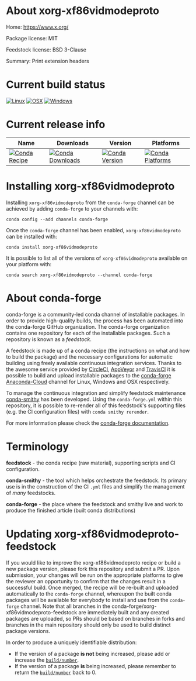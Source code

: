 About xorg-xf86vidmodeproto
===========================

Home: https://www.x.org/

Package license: MIT

Feedstock license: BSD 3-Clause

Summary: Print extension headers



Current build status
====================

[![Linux](https://img.shields.io/circleci/project/github/conda-forge/xorg-xf86vidmodeproto-feedstock/master.svg?label=Linux)](https://circleci.com/gh/conda-forge/xorg-xf86vidmodeproto-feedstock)
[![OSX](https://img.shields.io/travis/conda-forge/xorg-xf86vidmodeproto-feedstock/master.svg?label=macOS)](https://travis-ci.org/conda-forge/xorg-xf86vidmodeproto-feedstock)
[![Windows](https://img.shields.io/appveyor/ci/conda-forge/xorg-xf86vidmodeproto-feedstock/master.svg?label=Windows)](https://ci.appveyor.com/project/conda-forge/xorg-xf86vidmodeproto-feedstock/branch/master)

Current release info
====================

| Name | Downloads | Version | Platforms |
| --- | --- | --- | --- |
| [![Conda Recipe](https://img.shields.io/badge/recipe-xorg--xf86vidmodeproto-green.svg)](https://anaconda.org/conda-forge/xorg-xf86vidmodeproto) | [![Conda Downloads](https://img.shields.io/conda/dn/conda-forge/xorg-xf86vidmodeproto.svg)](https://anaconda.org/conda-forge/xorg-xf86vidmodeproto) | [![Conda Version](https://img.shields.io/conda/vn/conda-forge/xorg-xf86vidmodeproto.svg)](https://anaconda.org/conda-forge/xorg-xf86vidmodeproto) | [![Conda Platforms](https://img.shields.io/conda/pn/conda-forge/xorg-xf86vidmodeproto.svg)](https://anaconda.org/conda-forge/xorg-xf86vidmodeproto) |

Installing xorg-xf86vidmodeproto
================================

Installing `xorg-xf86vidmodeproto` from the `conda-forge` channel can be achieved by adding `conda-forge` to your channels with:

```
conda config --add channels conda-forge
```

Once the `conda-forge` channel has been enabled, `xorg-xf86vidmodeproto` can be installed with:

```
conda install xorg-xf86vidmodeproto
```

It is possible to list all of the versions of `xorg-xf86vidmodeproto` available on your platform with:

```
conda search xorg-xf86vidmodeproto --channel conda-forge
```


About conda-forge
=================

conda-forge is a community-led conda channel of installable packages.
In order to provide high-quality builds, the process has been automated into the
conda-forge GitHub organization. The conda-forge organization contains one repository
for each of the installable packages. Such a repository is known as a *feedstock*.

A feedstock is made up of a conda recipe (the instructions on what and how to build
the package) and the necessary configurations for automatic building using freely
available continuous integration services. Thanks to the awesome service provided by
[CircleCI](https://circleci.com/), [AppVeyor](https://www.appveyor.com/)
and [TravisCI](https://travis-ci.org/) it is possible to build and upload installable
packages to the [conda-forge](https://anaconda.org/conda-forge)
[Anaconda-Cloud](https://anaconda.org/) channel for Linux, Windows and OSX respectively.

To manage the continuous integration and simplify feedstock maintenance
[conda-smithy](https://github.com/conda-forge/conda-smithy) has been developed.
Using the ``conda-forge.yml`` within this repository, it is possible to re-render all of
this feedstock's supporting files (e.g. the CI configuration files) with ``conda smithy rerender``.

For more information please check the [conda-forge documentation](https://conda-forge.org/docs/).

Terminology
===========

**feedstock** - the conda recipe (raw material), supporting scripts and CI configuration.

**conda-smithy** - the tool which helps orchestrate the feedstock.
                   Its primary use is in the construction of the CI ``.yml`` files
                   and simplify the management of *many* feedstocks.

**conda-forge** - the place where the feedstock and smithy live and work to
                  produce the finished article (built conda distributions)


Updating xorg-xf86vidmodeproto-feedstock
========================================

If you would like to improve the xorg-xf86vidmodeproto recipe or build a new
package version, please fork this repository and submit a PR. Upon submission,
your changes will be run on the appropriate platforms to give the reviewer an
opportunity to confirm that the changes result in a successful build. Once
merged, the recipe will be re-built and uploaded automatically to the
`conda-forge` channel, whereupon the built conda packages will be available for
everybody to install and use from the `conda-forge` channel.
Note that all branches in the conda-forge/xorg-xf86vidmodeproto-feedstock are
immediately built and any created packages are uploaded, so PRs should be based
on branches in forks and branches in the main repository should only be used to
build distinct package versions.

In order to produce a uniquely identifiable distribution:
 * If the version of a package **is not** being increased, please add or increase
   the [``build/number``](https://conda.io/docs/user-guide/tasks/build-packages/define-metadata.html#build-number-and-string).
 * If the version of a package **is** being increased, please remember to return
   the [``build/number``](https://conda.io/docs/user-guide/tasks/build-packages/define-metadata.html#build-number-and-string)
   back to 0.
